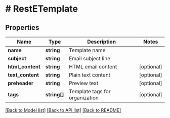 # # RestETemplate

## Properties

Name | Type | Description | Notes
------------ | ------------- | ------------- | -------------
**name** | **string** | Template name |
**subject** | **string** | Email subject line |
**html_content** | **string** | HTML email content | [optional]
**text_content** | **string** | Plain text content | [optional]
**preheader** | **string** | Preview text | [optional]
**tags** | **string[]** | Template tags for organization | [optional]

[[Back to Model list]](../../README.md#models) [[Back to API list]](../../README.md#endpoints) [[Back to README]](../../README.md)
